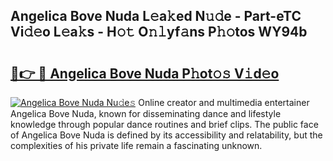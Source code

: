 ## Angelica Bove Nuda L𝚎a𝚔ed N𝚞𝚍e - Part-eTC Vi𝚍𝚎o L𝚎a𝚔s - H𝚘𝚝 O𝚗𝚕yf𝚊ns P𝚑𝚘tos WY94b

# <h2><a href="http://kf0w0u.oniu.top/?m=Angelica+Bove+Nuda">🔗👉 🔴 Angelica Bove Nuda P𝚑ot𝚘𝚜 V𝚒d𝚎o</a></h2>

[![Angelica Bove Nuda Nu𝚍e𝚜](https://i.imgur.com/0qMVB7G.gif)](http://kf0w0u.oniu.top/?m=Angelica+Bove+Nuda)
Online creator and multimedia entertainer Angelica Bove Nuda, known for disseminating dance and lifestyle knowledge through popular dance routines and brief clips. The public face of Angelica Bove Nuda is defined by its accessibility and relatability, but the complexities of his private life remain a fascinating unknown.  
